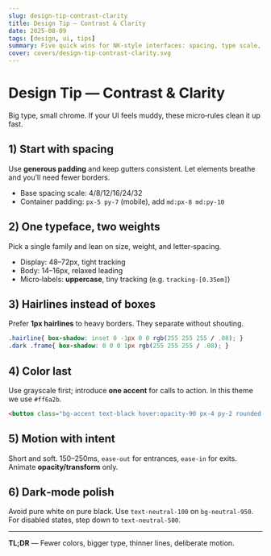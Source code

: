```yaml
---
slug: design-tip-contrast-clarity
title: Design Tip — Contrast & Clarity
date: 2025-08-09
tags: [design, ui, tips]
summary: Five quick wins for NK‑style interfaces: spacing, type scale, hairlines, color restraint, and intentional motion.
cover: covers/design-tip-contrast-clarity.svg
---
```


# Design Tip — Contrast & Clarity

Big type, small chrome. If your UI feels muddy, these micro‑rules clean it up fast.

## 1) Start with spacing
Use **generous padding** and keep gutters consistent. Let elements breathe and you’ll need fewer borders.

- Base spacing scale: 4/8/12/16/24/32
- Container padding: `px-5 py-7` (mobile), add `md:px-8 md:py-10`

## 2) One typeface, two weights
Pick a single family and lean on size, weight, and letter‑spacing.

- Display: 48–72px, tight tracking
- Body: 14–16px, relaxed leading
- Micro‑labels: **uppercase**, tiny tracking (e.g. `tracking-[0.35em]`)

## 3) Hairlines instead of boxes
Prefer **1px hairlines** to heavy borders. They separate without shouting.

```css
.hairline{ box-shadow: inset 0 -1px 0 0 rgb(255 255 255 / .08); }
.dark .frame{ box-shadow: 0 0 0 1px rgb(255 255 255 / .08); }
```

## 4) Color last
Use grayscale first; introduce **one accent** for calls to action. In this theme we use `#ff6a2b`.

```html
<button class="bg-accent text-black hover:opacity-90 px-4 py-2 rounded-full">Continue</button>
```

## 5) Motion with intent
Short and soft. 150–250ms, `ease-out` for entrances, `ease-in` for exits. Animate **opacity/transform** only.

## 6) Dark‑mode polish
Avoid pure white on pure black. Use `text-neutral-100` on `bg-neutral-950`. For disabled states, step down to `text-neutral-500`.

---

**TL;DR** — Fewer colors, bigger type, thinner lines, deliberate motion.
